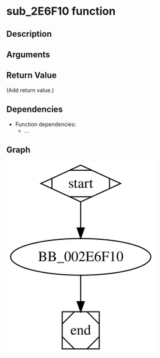 # sub_2E6F10 function

## Description


## Arguments


## Return Value

(Add return value.)

## Dependencies

* Function dependencies:
  * ...

## Graph

![sub_2E6F10 Graph](../svg/sub_2E6F10.svg "sub_2E6F10 Graph")

